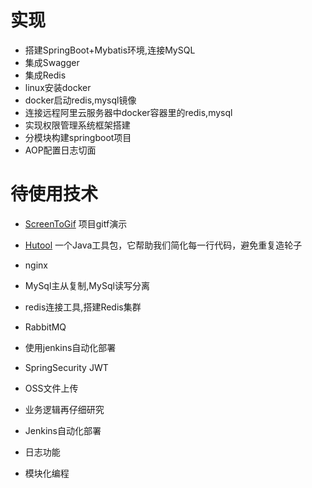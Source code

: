 # 实现

+ 搭建SpringBoot+Mybatis环境,连接MySQL
+ 集成Swagger
+ 集成Redis
+ linux安装docker
+ docker启动redis,mysql镜像
+ 连接远程阿里云服务器中docker容器里的redis,mysql
+ 实现权限管理系统框架搭建
+ 分模块构建springboot项目
+ AOP配置日志切面

# 待使用技术

+  [ScreenToGif](http://www.macrozheng.com/#/reference/my_tools?id=screentogif) 项目gitf演示

+  [Hutool](http://www.macrozheng.com/#/reference/hutool?id=hutool中那些常用的工具类和方法) 一个Java工具包，它帮助我们简化每一行代码，避免重复造轮子

+  nginx

+  MySql主从复制,MySql读写分离

+  redis连接工具,搭建Redis集群

+  RabbitMQ

+  使用jenkins自动化部署

+  SpringSecurity JWT

+  OSS文件上传

+  业务逻辑再仔细研究

+  Jenkins自动化部署

+  日志功能

+  模块化编程